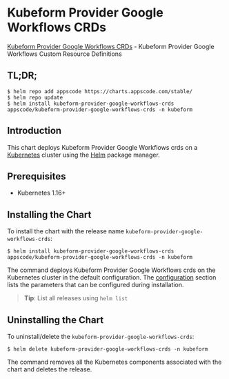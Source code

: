 # Kubeform Provider Google Workflows CRDs

[Kubeform Provider Google Workflows CRDs](https://github.com/kubeform) - Kubeform Provider Google Workflows Custom Resource Definitions

## TL;DR;

```console
$ helm repo add appscode https://charts.appscode.com/stable/
$ helm repo update
$ helm install kubeform-provider-google-workflows-crds appscode/kubeform-provider-google-workflows-crds -n kubeform
```

## Introduction

This chart deploys Kubeform Provider Google Workflows crds on a [Kubernetes](http://kubernetes.io) cluster using the [Helm](https://helm.sh) package manager.

## Prerequisites

- Kubernetes 1.16+

## Installing the Chart

To install the chart with the release name `kubeform-provider-google-workflows-crds`:

```console
$ helm install kubeform-provider-google-workflows-crds appscode/kubeform-provider-google-workflows-crds -n kubeform
```

The command deploys Kubeform Provider Google Workflows crds on the Kubernetes cluster in the default configuration. The [configuration](#configuration) section lists the parameters that can be configured during installation.

> **Tip**: List all releases using `helm list`

## Uninstalling the Chart

To uninstall/delete the `kubeform-provider-google-workflows-crds`:

```console
$ helm delete kubeform-provider-google-workflows-crds -n kubeform
```

The command removes all the Kubernetes components associated with the chart and deletes the release.


